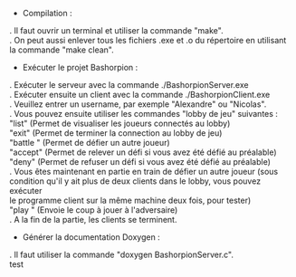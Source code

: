 - Compilation : <br>

. Il faut ouvrir un terminal et utiliser la commande "make".<br>
. On peut aussi enlever tous les fichiers .exe et .o du répertoire en utilisant 
la commande "make clean". <br>


- Exécuter le projet Bashorpion : <br>

. Exécuter le serveur avec la commande ./BashorpionServer.exe <br>
. Exécuter ensuite un client avec la commande ./BashorpionClient.exe <br>
. Veuillez entrer un username, par exemple "Alexandre" ou "Nicolas". <br>
. Vous pouvez ensuite utiliser les commandes "lobby de jeu" suivantes : <br>
	"list" (Permet de visualiser les joueurs connectés au lobby) <br>
	"exit" (Permet de terminer la connection au lobby de jeu) <br>
	"battle <nomDuJoueur>" (Permet de défier un autre joueur) <br>
	"accept" (Permet de relever un défi si vous avez été défié au préalable) <br>
	"deny" (Permet de refuser un défi si vous avez été défié au préalable) <br>
. Vous êtes maintenant en partie en train de défier un autre joueur (sous <br>
condition qu'il y ait plus de deux clients dans le lobby, vous pouvez exécuter <br>
le programme client sur la même machine deux fois, pour tester) <br>
	"play <caseDuCoup>" (Envoie le coup à jouer à l'adversaire) <br>
. A la fin de la partie, les clients se terminent. <br>


- Générer la documentation Doxygen : <br>

. Il faut utiliser la commande "doxygen BashorpionServer.c". <br>
test
